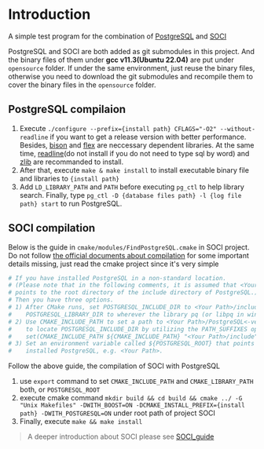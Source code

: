 # Introduction
A simple test program for the combination of [PostgreSQL](https://github.com/postgres/postgres) and [SOCI](https://github.com/SOCI/soci)

PostgreSQL and SOCI are both added as git submodules in this project. And the binary files of them under **gcc v11.3(Ubuntu 22.04)** are put under `opensource` folder. If under the same environment, just reuse the binary files, otherwise you need to download the git submodules and recompile them to cover the binary files in the `opensource` folder.

## PostgreSQL compilaion
1. Execute `./configure --prefix={install path} CFLAGS="-O2" --without-readline` if you want to get a release version with better performance. Besides, [bison](https://ftp.gnu.org/gnu/bison/) and [flex](https://github.com/westes/flex) are neccessary dependent libraries. At the same time, [readline](https://ftp.gnu.org/gnu/readline/)(do not install if you do not need to type sql by word) and [zlib](https://zlib.net/) are recommanded to install.
2. After that, execute `make & make install` to install executable binary file and libraries to `{install path}`
3. Add `LD_LIBRARY_PATH` and `PATH` before executing `pg_ctl` to help library search. Finally, type `pg_ctl -D {database files path} -l {log file path} start` to run PostgreSQL.

## SOCI compilation
Below is the guide in `cmake/modules/FindPostgreSQL.cmake` in SOCI project. Do not follow [the official documents about compilation](https://soci.sourceforge.net/doc/master/installation/) for some important details missing, just read the cmake project since it's very simple

```cmake
# If you have installed PostgreSQL in a non-standard location.
# (Please note that in the following comments, it is assumed that <Your Path>
# points to the root directory of the include directory of PostgreSQL.)
# Then you have three options.
# 1) After CMake runs, set POSTGRESQL_INCLUDE_DIR to <Your Path>/include and
#    POSTGRESQL_LIBRARY_DIR to wherever the library pq (or libpq in windows) is
# 2) Use CMAKE_INCLUDE_PATH to set a path to <Your Path>/PostgreSQL<-version>. This will allow find_path()
#    to locate POSTGRESQL_INCLUDE_DIR by utilizing the PATH_SUFFIXES option. e.g. In your CMakeLists.txt file
#    set(CMAKE_INCLUDE_PATH ${CMAKE_INCLUDE_PATH} "<Your Path>/include")
# 3) Set an environment variable called ${POSTGRESQL_ROOT} that points to the root of where you have
#    installed PostgreSQL, e.g. <Your Path>.
```

Follow the above guide, the compilation of SOCI with PostgreSQL
1. use `export` command to set `CMAKE_INCLUDE_PATH` and `CMAKE_LIBRARY_PATH` both, or `POSTGRESQL_ROOT`
2. execute cmake command `mkdir build && cd build && cmake ../ -G "Unix Makefiles" -DWITH_BOOST=ON -DCMAKE_INSTALL_PREFIX={install path} -DWITH_POSTGRESQL=ON` under root path of project SOCI
3. Finally, execute `make && make install`

> A deeper introduction about SOCI please see [SOCI_guide](./doc/SOCI_guide.md)
